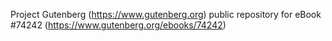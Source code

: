 Project Gutenberg (https://www.gutenberg.org) public repository for eBook #74242 (https://www.gutenberg.org/ebooks/74242)
